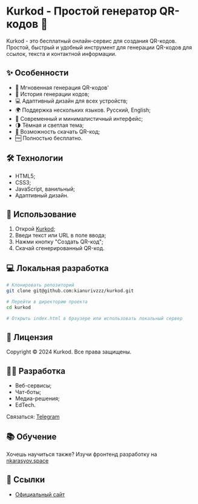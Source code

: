 # Kurkod - Простой генератор QR-кодов 🔲

Kurkod - это бесплатный онлайн-сервис для создания QR-кодов. Простой, быстрый и удобный инструмент для генерации QR-кодов для ссылок, текста и контактной информации.

## ✨ Особенности

- 🚀 Мгновенная генерация QR-кодов'
- 📃 История генерации кодов;
- 💻 Адаптивный дизайн для всех устройств;
- 🌍 Поддержка нескольких языков. Русский, English;
- 🎨 Современный и минималистичный интерфейс;
- 🌗 Тёмная и светлая тема;
- 💾 Возможность скачать QR-код;
- 🆓 Полностью бесплатно.

## 🛠 Технологии

- HTML5;
- CSS3;
- JavaScript, ванильный;
- Адаптивный дизайн.

## 🚀 Использование

1. Открой [Kurkod](https://kianurivzzz.github.io/kurkod/);
2. Введи текст или URL в поле ввода;
3. Нажми кнопку "Создать QR-код";
4. Скачай сгенерированный QR-код.

## 💻 Локальная разработка

```bash
# Клонировать репозиторий
git clone git@github.com:kianurivzzz/kurkod.git

# Перейти в директорию проекта
cd kurkod

# Открыть index.html в браузере или использовать локальный сервер
```

## 📝 Лицензия

Copyright © 2024 Kurkod. Все права защищены.

## 👨‍💻 Разработка

- Веб-сервисы;
- Чат-боты;
- Медиа-решения;
- EdTech.

Связаться:
[Telegram](https://t.me/nkarasyov)

## 📚 Обучение
Хочешь научиться также? Изучи фронтенд разработку на [nkarasyov.space](https://nkarasyov.space/)

## 🔗 Ссылки

- [Официальный сайт](https://kianurivzzz.github.io/kurkod/)
